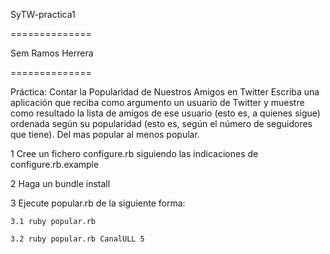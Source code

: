 SyTW-practica1

==============

Sem Ramos Herrera

==============

Práctica: Contar la Popularidad de Nuestros Amigos en Twitter
Escriba una aplicación que reciba como argumento un usuario de Twitter y muestre como resultado la lista de amigos de ese usuario (esto es, a quienes sigue) ordenada según su popularidad (esto es, según el número de seguidores que tiene). Del mas popular al menos popular. 

1 Cree un fichero configure.rb siguiendo las indicaciones de configure.rb.example

2 Haga un bundle install

3 Ejecute popular.rb de la siguiente forma:

	3.1 ruby popular.rb
	
	3.2 ruby popular.rb CanalULL 5
	

